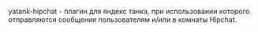 yatank-hipchat - плагин для яндекс танка, при использовании которого отправляются сообщения пользователям и/или в комнаты Hipchat.


